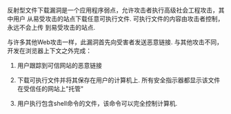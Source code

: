 反射型文件下载漏洞是一个应用程序弱点，允许攻击者执行高级社会工程攻击，其中用户
从易受攻击的站点下载任意可执行文件. 可执行文件的内容由攻击者控制，永远不会上传
到易受攻击的站点.



与许多其他Web攻击一样，此漏洞首先向受害者发送恶意链接. 与其他攻击不同，
开发在浏览器上下文之外完成：



1. 用户跟踪到可信网站的恶意链接

2. 下载可执行文件并将其保存在用户的计算机上. 所有安全指示器都显示该文件在受信任的网站上"托管"

3. 用户执行包含shell命令的文件，该命令可以完全控制计算机.